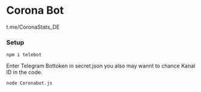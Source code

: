 # Corona Bot

t.me/CoronaStats_DE

### Setup

`npm i telebot`

Enter Telegram Bottoken in secret.json you also may wannt to chance Kanal ID in the code.

`node Coronabot.js`


